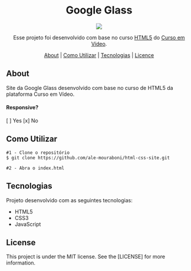 <h1 align="center">Google Glass</h1>
<p align="center">
  <img src="assets/readme/principal.gif">
</p>

<p align="center">
  Esse projeto foi desenvolvido com base no curso <a href="https://www.cursoemvideo.com/course/html5/">HTML5</a> do <a href="https://www.cursoemvideo.com/course/html5/">Curso em Vídeo</a>.
</p>

<p align="center">
  <a href="#about">About</a> | 
  <a href="#c-utilizar">Como Utilizar</a> |
  <a href="#technology">Tecnologias</a> |
  <a href="#license">Licence</a> 
</p>

<h2 id="about">About</h2>
<p>Site da Google Glass desenvolvido com base no curso de HTML5 da plataforma Curso em Vídeo.
<h4>Responsive?</h4>
[ ] Yes  [x] No
</p>

<h2 id="c-utilizar">Como Utilizar</h2>

```
#1 - Clone o repositório
$ git clone https://github.com/ale-mouraboni/html-css-site.git

#2 - Abra o index.html
```

<h2 id="technology">Tecnologias</h2>
<p>Projeto desenvolvido com as seguintes tecnologias:</p>
<ul>
  <li>HTML5</li>
  <li>CSS3</li>
  <li>JavaScript</li>
</ul>

<h2 id="license">License</h2>
<p>This project is under the MIT license. See the [LICENSE] for more information.
</p>